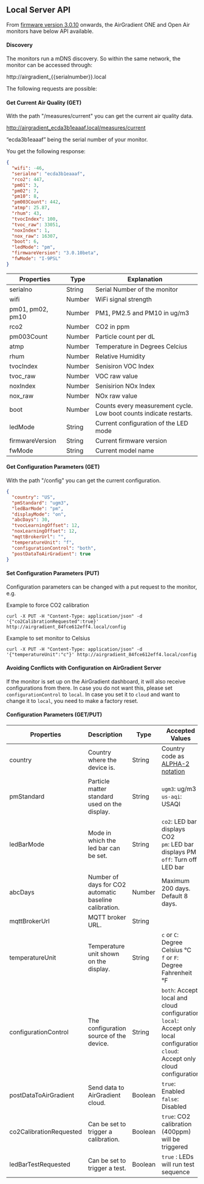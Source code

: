## Local Server API

From [firmware version 3.0.10](firmwares) onwards, the AirGradient ONE and Open Air monitors have below API available. 

#### Discovery

The monitors run a mDNS discovery. So within the same network, the monitor can be accessed through:

http://airgradient_{{serialnumber}}.local


The following requests are possible:

#### Get Current Air Quality (GET)

With the path "/measures/current" you can get the current air quality data.

http://airgradient_ecda3b1eaaaf.local/measures/current

“ecda3b1eaaaf” being the serial number of your monitor.

You get the following response:
```json 
{
  "wifi": -46,
  "serialno": "ecda3b1eaaaf",
  "rco2": 447,
  "pm01": 3,
  "pm02": 7,
  "pm10": 8,
  "pm003Count": 442,
  "atmp": 25.87,
  "rhum": 43,
  "tvocIndex": 100,
  "tvoc_raw": 33051,
  "noxIndex": 1,
  "nox_raw": 16307,
  "boot": 6,
  "ledMode": "pm",
  "firmwareVersion": "3.0.10beta",
  "fwMode": "I-9PSL"
}
```

| Properties       | Type   | Explanation                                                        |
|------------------|--------|--------------------------------------------------------------------|
| serialno         | String | Serial Number of the monitor                                       |
| wifi             | Number | WiFi signal strength                                               |
| pm01, pm02, pm10 | Number | PM1, PM2.5 and PM10 in ug/m3                                       |
| rco2             | Number | CO2 in ppm                                                         |
| pm003Count       | Number | Particle count per dL                                              |
| atmp             | Number | Temperature in Degrees Celcius                                     |
| rhum             | Number | Relative Humidity                                                  |
| tvocIndex        | Number | Senisiron VOC Index                                                |
| tvoc_raw         | Number | VOC raw value                                                      |
| noxIndex         | Number | Senisirion NOx Index                                               |
| nox_raw          | Number | NOx raw value                                                      |
| boot             | Number | Counts every measurement cycle. Low boot counts indicate restarts. |
| ledMode          | String | Current configuration of the LED mode                              |
| firmwareVersion  | String | Current firmware version                                           |
| fwMode           | String | Current model name                                                 |

#### Get Configuration Parameters (GET)
With the path "/config" you can get the current configuration.
```json 
{
  "country": "US",
  "pmStandard": "ugm3",
  "ledBarMode": "pm",
  "displayMode": "on",
  "abcDays": 30,
  "tvocLearningOffset": 12,
  "noxLearningOffset": 12,
  "mqttBrokerUrl": "",
  "temperatureUnit": "f",
  "configurationControl": "both",
  "postDataToAirGradient": true
}
```

#### Set Configuration Parameters (PUT)

Configuration parameters can be changed with a put request to the monitor, e.g.

Example to force CO2 calibration

 ```curl -X PUT -H "Content-Type: application/json" -d '{"co2CalibrationRequested":true}' http://airgradient_84fce612eff4.local/config ```

Example to set monitor to Celsius

 ```curl -X PUT -H "Content-Type: application/json" -d '{"temperatureUnit":"c"}' http://airgradient_84fce612eff4.local/config ```

#### Avoiding Conflicts with Configuration on AirGradient Server
If the monitor is set up on the AirGradient dashboard, it will also receive configurations from there. In case you do not want this, please set `configurationControl` to `local`. In case you set it to `cloud` and want to change it to `local`, you need to make a factory reset. 

#### Configuration Parameters (GET/PUT)

| Properties              | Description                                            | Type    | Accepted Values                                                                                                                         | Example                                       |
|-------------------------|:-------------------------------------------------------|---------|-----------------------------------------------------------------------------------------------------------------------------------------|-----------------------------------------------|
| country                 | Country where the device is.                           | String  | Country code as [ALPHA-2 notation](https://www.iban.com/country-codes)                                                                  | {"country": "TH"}                             |
| pmStandard              | Particle matter standard used on the display.          | String  | `ugm3`: ug/m3 <br> `us-aqi`: USAQI                                                                                                      | {"pmStandard": "ugm3"}                        |
| ledBarMode              | Mode in which the led bar can be set.                  | String  | `co2`: LED bar displays CO2 <br>`pm`: LED bar displays PM <br>`off`: Turn off LED bar                                                   | {"ledBarMode": "off"}                         |
| abcDays                 | Number of days for CO2 automatic baseline calibration. | Number  | Maximum 200 days. Default 8 days.                                                                                                       | {"abcDays": 8}                                |
| mqttBrokerUrl           | MQTT broker URL.                                       | String  |                                                                                                                                         | {"mqttBrokerUrl": "mqtt://192.168.0.18:1883"} |
| temperatureUnit         | Temperature unit shown on the display.                 | String  | `c` or `C`: Degree Celsius °C <br>`f` or `F`: Degree Fahrenheit °F                                                                      | {"temperatureUnit": "c"}                      |
| configurationControl    | The configuration source of the device.                | String  | `both`: Accept local and cloud configuration <br>`local`: Accept only local configuration  <br>`cloud`: Accept only cloud configuration | {"configurationControl": "both"}              |
| postDataToAirGradient   | Send data to AirGradient cloud.                        | Boolean | `true`: Enabled <br>`false`: Disabled                                                                                                   | {"postDataToAirGradient": true}               |
| co2CalibrationRequested | Can be set to trigger a calibration.                   | Boolean | `true`: CO2 calibration (400ppm) will be triggered                                                                                      | {"co2CalibrationRequested": true}             |
| ledBarTestRequested     | Can be set to trigger a test.                          | Boolean | `true` : LEDs will run test sequence                                                                                                    | {"ledBarTestRequested": true}                 |
